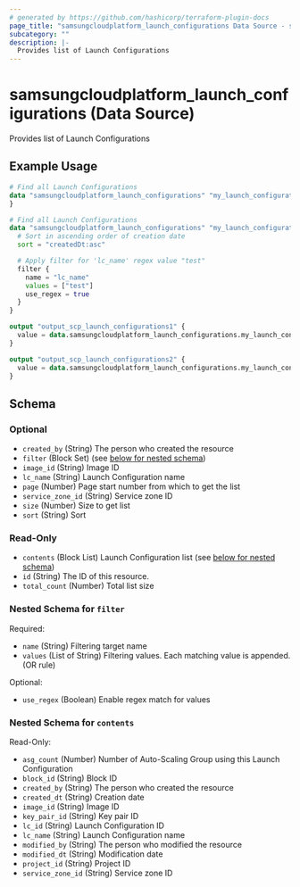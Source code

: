 ```yaml
---
# generated by https://github.com/hashicorp/terraform-plugin-docs
page_title: "samsungcloudplatform_launch_configurations Data Source - samsungcloudplatform"
subcategory: ""
description: |-
  Provides list of Launch Configurations
---
```


# samsungcloudplatform_launch_configurations (Data Source)

Provides list of Launch Configurations

## Example Usage

```terraform
# Find all Launch Configurations
data "samsungcloudplatform_launch_configurations" "my_launch_configurations1" {
}

# Find all Launch Configurations
data "samsungcloudplatform_launch_configurations" "my_launch_configurations2" {
  # Sort in ascending order of creation date
  sort = "createdDt:asc"

  # Apply filter for 'lc_name' regex value "test"
  filter {
    name = "lc_name"
    values = ["test"]
    use_regex = true
  }
}

output "output_scp_launch_configurations1" {
  value = data.samsungcloudplatform_launch_configurations.my_launch_configurations1
}

output "output_scp_launch_configurations2" {
  value = data.samsungcloudplatform_launch_configurations.my_launch_configurations2
}
```

<!-- schema generated by tfplugindocs -->
## Schema

### Optional

- `created_by` (String) The person who created the resource
- `filter` (Block Set) (see [below for nested schema](#nestedblock--filter))
- `image_id` (String) Image ID
- `lc_name` (String) Launch Configuration name
- `page` (Number) Page start number from which to get the list
- `service_zone_id` (String) Service zone ID
- `size` (Number) Size to get list
- `sort` (String) Sort

### Read-Only

- `contents` (Block List) Launch Configuration list (see [below for nested schema](#nestedblock--contents))
- `id` (String) The ID of this resource.
- `total_count` (Number) Total list size

<a id="nestedblock--filter"></a>
### Nested Schema for `filter`

Required:

- `name` (String) Filtering target name
- `values` (List of String) Filtering values. Each matching value is appended. (OR rule)

Optional:

- `use_regex` (Boolean) Enable regex match for values


<a id="nestedblock--contents"></a>
### Nested Schema for `contents`

Read-Only:

- `asg_count` (Number) Number of Auto-Scaling Group using this Launch Configuration
- `block_id` (String) Block ID
- `created_by` (String) The person who created the resource
- `created_dt` (String) Creation date
- `image_id` (String) Image ID
- `key_pair_id` (String) Key pair ID
- `lc_id` (String) Launch Configuration ID
- `lc_name` (String) Launch Configuration name
- `modified_by` (String) The person who modified the resource
- `modified_dt` (String) Modification date
- `project_id` (String) Project ID
- `service_zone_id` (String) Service zone ID


